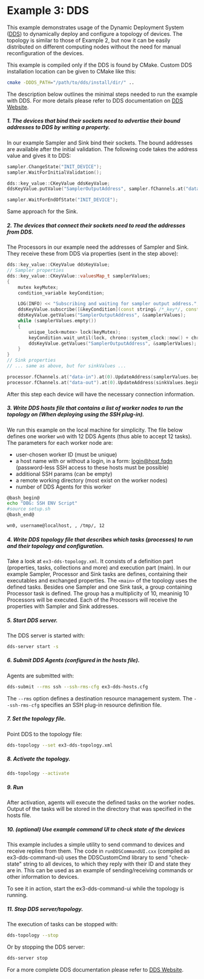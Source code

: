 Example 3: DDS
===============

This example demonstrates usage of the Dynamic Deployment System ([DDS](http://dds.gsi.de/)) to dynamically deploy and configure a topology of devices. The topology is similar to those of Example 2, but now it can be easily distributed on different computing nodes without the need for manual reconfiguration of the devices.

This example is compiled only if the DDS is found by CMake. Custom DDS installation location can be given to CMake like this:

```bash
cmake -DDDS_PATH="/path/to/dds/install/dir/" ..
```

The description below outlines the minimal steps needed to run the example with DDS. For more details please refer to DDS documentation on [DDS Website](http://dds.gsi.de/).

##### 1. The devices that bind their sockets need to advertise their bound addresses to DDS by writing a property.

In our example Sampler and Sink bind their sockets. The bound addresses are available after the initial validation. The following code takes the address value and gives it to DDS:

```C++
sampler.ChangeState("INIT_DEVICE");
sampler.WaitForInitialValidation();

dds::key_value::CKeyValue ddsKeyValue;
ddsKeyValue.putValue("SamplerOutputAddress", sampler.fChannels.at("data-out").at(0).GetAddress());

sampler.WaitForEndOfState("INIT_DEVICE");
```

Same approach for the Sink.

##### 2. The devices that connect their sockets need to read the addresses from DDS.

The Processors in our example need the addresses of Sampler and Sink. They receive these from DDS via properties (sent in the step above):

```C++
dds::key_value::CKeyValue ddsKeyValue;
// Sampler properties
dds::key_value::CKeyValue::valuesMap_t samplerValues;
{
    mutex keyMutex;
    condition_variable keyCondition;

    LOG(INFO) << "Subscribing and waiting for sampler output address.";
    ddsKeyValue.subscribe([&keyCondition](const string& /*_key*/, const string& /*_value*/) { keyCondition.notify_all(); });
    ddsKeyValue.getValues("SamplerOutputAddress", &samplerValues);
    while (samplerValues.empty())
    {
        unique_lock<mutex> lock(keyMutex);
        keyCondition.wait_until(lock, chrono::system_clock::now() + chrono::milliseconds(1000));
        ddsKeyValue.getValues("SamplerOutputAddress", &samplerValues);
    }
}
// Sink properties
// ... same as above, but for sinkValues ...

processor.fChannels.at("data-in").at(0).UpdateAddress(samplerValues.begin()->second);
processor.fChannels.at("data-out").at(0).UpdateAddress(sinkValues.begin()->second);
```

After this step each device will have the necessary connection information.

##### 3. Write DDS hosts file that contains a list of worker nodes to run the topology on (When deploying using the SSH plug-in).

We run this example on the local machine for simplicity. The file below defines one worker `wn0` with 12 DDS Agents (thus able to accept 12 tasks). The parameters for each worker node are:
 - user-chosen worker ID (must be unique)
 - a host name with or without a login, in a form: login@host.fqdn (password-less SSH access to these hosts must be possible)
 - additional SSH params (can be empty)
 - a remote working directory (most exist on the worker nodes)
 - number of DDS Agents for this worker

```bash
@bash_begin@
echo "DBG: SSH ENV Script"
#source setup.sh
@bash_end@

wn0, username@localhost, , /tmp/, 12
```

##### 4. Write DDS topology file that describes which tasks (processes) to run and their topology and configuration.

Take a look at `ex3-dds-topology.xml`. It consists of a definition part (properties, tasks, collections and more) and execution part (main). In our example Sampler, Processor and Sink tasks are defines, containing their executables and exchanged properties. The `<main>` of the topology uses the defined tasks. Besides one Sampler and one Sink task, a group containing Processor task is defined. The group has a multiplicity of 10, meaninig 10 Processors will be executed. Each of the Processors will receive the properties with Sampler and Sink addresses.

##### 5. Start DDS server.

The DDS server is started with:

```bash
dds-server start -s
```

##### 6. Submit DDS Agents (configured in the hosts file).

Agents are submitted with:
```bash
dds-submit --rms ssh --ssh-rms-cfg ex3-dds-hosts.cfg
```
The `--rms` option defines a destination resource management system. The `--ssh-rms-cfg` specifies an SSH plug-in resource definition file. 

##### 7. Set the topology file.

Point DDS to the topology file:
```bash
dds-topology --set ex3-dds-topology.xml
```

##### 8. Activate the topology.

```bash
dds-topology --activate
```

##### 9. Run

After activation, agents will execute the defined tasks on the worker nodes. Output of the tasks will be stored in the directory that was specified in the hosts file.

##### 10. (optional) Use example command UI to check state of the devices

This example includes a simple utility to send command to devices and receive replies from them. The code in `runDDSCommandUI.cxx` (compiled as ex3-dds-command-ui) uses the DDSCustomCmd library to send "check-state" string to all devices, to which they reply with their ID and state they are in. This can be used as an example of sending/receiving commands or other information to devices.

To see it in action, start the ex3-dds-command-ui while the topology is running.

##### 11. Stop DDS server/topology.

The execution of tasks can be stopped with:
```bash
dds-topology --stop
```
Or by stopping the DDS server:
```bash
dds-server stop
```

For a more complete DDS documentation please refer to [DDS Website](http://dds.gsi.de/).
